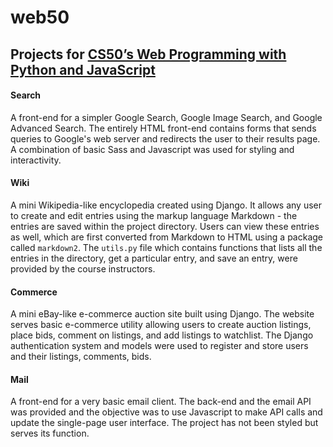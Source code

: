 # web50
## Projects for [CS50’s Web Programming with Python and JavaScript](https://www.edx.org/course/cs50s-web-programming-with-python-and-javascript)

#### Search 
A front-end for a simpler Google Search, Google Image Search, and Google Advanced Search. The entirely HTML front-end contains forms that sends queries to Google's web server and redirects the user to their results page. A combination of basic Sass and Javascript was used for styling and interactivity.

#### Wiki
A mini Wikipedia-like encyclopedia created using Django. It allows any user to create and edit entries using the markup language Markdown - the entries are saved within the project directory. Users can view these entries as well, which are first converted from Markdown to HTML using a package called `markdown2`. The `utils.py` file which contains functions that lists all the entries in the directory, get a particular entry, and save an entry, were provided by the course instructors.

#### Commerce 
A mini eBay-like e-commerce auction site built using Django. The website serves basic e-commerce utility allowing users to create auction listings, place bids, comment on listings, and add listings to watchlist. The Django authentication system and models were used to register and store users and their listings, comments, bids.

#### Mail
A front-end for a very basic email client. The back-end and the email API was provided and the objective was to use Javascript to make API calls and update the single-page user interface. The project has not been styled but serves its function. 
